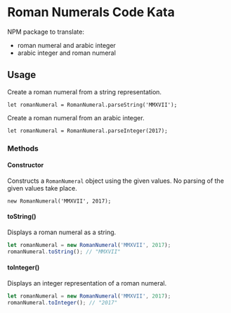 # Roman Numerals Code Kata

NPM package to translate:

* roman numeral and arabic integer
* arabic integer and roman numeral

## Usage

Create a roman numeral from a string representation.

`let romanNumeral = RomanNumeral.parseString('MMXVII');`

Create a roman numeral from an arabic integer.

`let romanNumeral = RomanNumeral.parseInteger(2017);`

### Methods

#### Constructor

Constructs a `RomanNumeral` object using the given values. No parsing of the given values take place.

`new RomanNumeral('MMXVII', 2017);`

#### toString()

Displays a roman numeral as a string.

```javascript
let romanNumeral = new RomanNumeral('MMXVII', 2017);
romanNumeral.toString(); // "MMXVII"
```

#### toInteger()

Displays an integer representation of a roman numeral.

```javascript
let romanNumeral = new RomanNumeral('MMXVII', 2017);
romanNumeral.toInteger(); // "2017"
```